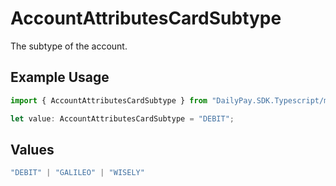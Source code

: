 # AccountAttributesCardSubtype

The subtype of the account.

## Example Usage

```typescript
import { AccountAttributesCardSubtype } from "DailyPay.SDK.Typescript/models";

let value: AccountAttributesCardSubtype = "DEBIT";
```

## Values

```typescript
"DEBIT" | "GALILEO" | "WISELY"
```